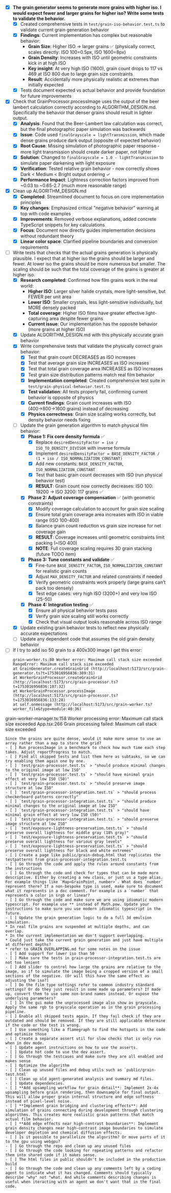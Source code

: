 - [x] **The grain generator seems to generate more grains with higher iso. I would expect fewer and larger grains for higher iso? Write some tests to validate the behavior.**
  - [x] Created comprehensive tests in `test/grain-iso-behavior.test.ts` to validate current grain generation behavior
  - [x] **Findings**: Current implementation has complex but reasonable behavior:
    - **Grain Size**: Higher ISO → larger grains ✅ (physically correct, scales directly: ISO 100=0.5px, ISO 1600=8px)
    - **Grain Density**: Increases with ISO until geometric constraints kick in at high ISO
    - **Key insight**: At very high ISO (1600), grain count drops to 117 vs 469 at ISO 800 due to large grain size constraints
    - **Result**: Accidentally more physically realistic at extremes than initially expected
  - [x] Tests document expected vs actual behavior and provide foundation for future improvements
- [x] Check that GrainProcessor.processImage uses the output of the beer lambert calculation correctly according to ALGORITHM_DESIGN.md. Specifically the behavior that denser grains should result in lighter output.
  - [x] **Analysis**: Found that the Beer-Lambert law calculation was correct, but the final photographic paper simulation was backwards
  - [x] **Issue**: Code used `finalGrayscale = lightTransmission`, which made dense grains produce dark output (opposite of expected behavior)
  - [x] **Root Cause**: Missing simulation of photographic paper response - more light transmission should create darker paper, not lighter
  - [x] **Solution**: Changed to `finalGrayscale = 1.0 - lightTransmission` to simulate paper darkening with light exposure
  - [x] **Verification**: Tested relative grain behavior - now correctly shows Dark < Medium < Bright output ordering ✓
  - [x] **Performance Impact**: Lightness correction factors improved from ~0.03 to ~0.65-2.7 (much more reasonable range)
- [x] Clean up ALGORITHM_DESIGN.md
  - [x] **Completed**: Streamlined document to focus on core implementation principles
  - [x] **Key changes**: Emphasized critical "negative behavior" warning at top with code examples
  - [x] **Improvements**: Removed verbose explanations, added concrete TypeScript snippets for key calculations
  - [x] **Focus**: Document now directly guides implementation decisions without redundant theory
  - [x] **Linear color space**: Clarified pipeline boundaries and conversion requirements
- [ ] Write tests that checks that the actual grains generation is physically plausible.
  I expect that at higher iso the grains should be larger and fewer.
  At lower iso the grains should be more numerous but smaller.
  The scaling should be such that the total coverage of the grains is greater at higher iso.
  - [x] **Research completed**: Confirmed how film grains work in the real world:
    - **Higher ISO**: Larger silver halide crystals, more light-sensitive, but FEWER per unit area
    - **Lower ISO**: Smaller crystals, less light-sensitive individually, but MORE densely packed
    - **Total coverage**: Higher ISO films have greater effective light-capturing area despite fewer grains
    - **Current issue**: Our implementation has the opposite behavior (more grains at higher ISO)
  - [x] Update ALGORITHM_DESIGN.md with this physically accurate grain behavior
  - [x] Write comprehensive tests that validate the physically correct grain behavior:
    - [x] Test that grain count DECREASES as ISO increases
    - [x] Test that average grain size INCREASES as ISO increases  
    - [x] Test that total grain coverage area INCREASES as ISO increases
    - [x] Test grain size distribution patterns match real film behavior
    - [x] **Implementation completed**: Created comprehensive test suite in `test/grain-physical-behavior.test.ts`
    - [x] **Test validation**: All tests properly fail, confirming current behavior is opposite of physics
    - [x] **Current findings**: Grain count increases with ISO (400→800→1600 grains) instead of decreasing
    - [x] **Physics correctness**: Grain size scaling works correctly, but density behavior needs fixing
  - [ ] Update the grain generation algorithm to match physical film behavior:
    - [x] **Phase 1: Fix core density formula** ✅
      - [x] Replace `desiredDensityFactor = iso / ISO_TO_DENSITY_DIVISOR` with inverse formula
      - [x] Implement `desiredDensityFactor = BASE_DENSITY_FACTOR / (1 + iso / ISO_NORMALIZATION_CONSTANT)`
      - [x] Add new constants: `BASE_DENSITY_FACTOR`, `ISO_NORMALIZATION_CONSTANT` 
      - [x] Test that basic grain count decreases with ISO (run physical behavior test)
      - [x] **RESULT**: Grain count now correctly decreases: ISO 100: 19200 → ISO 3200: 117 grains ✅
    - [x] **Phase 2: Adjust coverage compensation** ✅ (with geometric constraints)
      - [x] Modify coverage calculation to account for grain size scaling
      - [x] Ensure total grain coverage area increases with ISO in viable range (ISO 100-400)
      - [x] Balance grain count reduction vs grain size increase for net coverage gain  
      - [x] **RESULT**: Coverage increases until geometric constraints limit packing (~ISO 400)
      - [x] **NOTE**: Full coverage scaling requires 3D grain stacking (future TODO item)
    - [x] **Phase 3: Tune constants and validate** ✅
      - [x] Fine-tune `BASE_DENSITY_FACTOR`, `ISO_NORMALIZATION_CONSTANT` for realistic grain counts
      - [x] Adjust `MAX_DENSITY_FACTOR` and related constraints if needed
      - [x] Verify geometric constraints work properly (large grains can't pack too densely)
      - [x] Test edge cases: very high ISO (3200+) and very low ISO (25-50)
    - [x] **Phase 4: Integration testing** ✅
      - [x] Ensure all physical behavior tests pass
      - [x] Verify grain size scaling still works correctly
      - [x] Check that visual output looks reasonable across ISO range
  - [x] Update existing grain behavior tests to reflect new physically accurate expectations
  - [ ] Update any dependent code that assumes the old grain density behavior
- [ ] If I try to add iso 50 grain to a 400x300 image I get this error:
  ```
  grain-worker.ts:80 Worker error: Maximum call stack size exceeded RangeError: Maximum call stack size exceeded
  at GrainGenerator.createGrainGrid (http://localhost:5173/src/grain-generator.ts?t=1753016956836:389:31)
  at WorkerGrainProcessor.createGrainGrid (http://localhost:5173/src/grain-processor.ts?t=1753016956836:107:32)
  at WorkerGrainProcessor.processImage (http://localhost:5173/src/grain-processor.ts?t=1753016956836:133:28)
  at self.onmessage (http://localhost:5173/src/grain-worker.ts?worker_file&type=module:40:36)

grain-worker-manager.ts:158 Worker processing error: Maximum call stack size exceeded
App.tsx:266 Grain processing failed: Maximum call stack size exceeded
﻿
  ```
  Since the grains are quite dense, would it make more sense to use an array rather than a map to store the grid?
- [ ] Run processImage in a benchmark to check how much time each step takes. Adjust reportProgress to match.
- [ ] Find all skipped tests and list them here as subtasks, so we can try enabling them again one by one.
  - [ ] `test/grain-processor.test.ts` > "should produce minimal changes to the original image at low ISO"
  - [ ] `test/grain-processor.test.ts` > "should have minimal grain effect at very low ISO (50)"  
  - [ ] `test/grain-processor.test.ts` > "should preserve image structure at low ISO"
  - [ ] `test/grain-processor-integration.test.ts` > "should process checkerboard patterns correctly"
  - [ ] `test/grain-processor-integration.test.ts` > "should produce minimal changes to the original image at low ISO"
  - [ ] `test/grain-processor-integration.test.ts` > "should have minimal grain effect at very low ISO (50)"
  - [ ] `test/grain-processor-integration.test.ts` > "should preserve image structure at low ISO" 
  - [ ] `test/exposure-lightness-preservation.test.ts` > "should preserve overall lightness for middle gray (18% gray)"
  - [ ] `test/exposure-lightness-preservation.test.ts` > "should preserve overall lightness for various gray levels"
  - [ ] `test/exposure-lightness-preservation.test.ts` > "should preserve overall lightness for black and white extremes"
- [ ] Create a page like public/grain-debug.html that replicates the testpatterns from grain-processor-integration.test.ts
- [ ] Go through the code and apply the rules around constants from the instructions
- [ ] Go through the code and check for types that can be made more descriptive. Either by creating a new class, or just us a type alias. For example things like `Map<GrainPoint, number>`. What does `number` represent there? If a non-bespoke type is used, make sure to document what it represents in a doc comment. For example is a `number` that represents a color in srgb or linear?
- [ ] Go through the code and make sure we are using idiomatic modern typescript. For example use ** instead of Math.pow. Update your instructions to make sure you use modern idiomatic typescript in the future.
- [ ] Update the grain generation logic to do a full 3d emulsion simulation.
  * In real film grains are suspended at multiple depths, and can overlap.
  * In the current implementation we don't support overlapping.
  * Could just take the current grain generation and just have multiple at different depths?
  * refer to GRAIN_OVERLAPPING.md for some notes on the issue
- [ ] Add support for lower iso than 50
- [ ] Make sure the tests in grain-processor-integration.test.ts are not too lenient
- [ ] Add slider to control how large the grains are relative to the image, as if to simulate the image being a cropped version of a small sections of the negative. (Or will this have the same effect as adjusting the iso?)
- [ ] Do the film type settings refer to common industry standard settings? Or do they just result in some made up parameters? If made up, convert them to use some non-brand names instead. Or expose the underlying parameters?
- [ ] In the gui make the unprocessed image also show as grayscale. Apply the same rgb to grayscale operation as in the grain processing pipeline.
- [ ] Enable all skipped tests again. If they fail check if they are outdated and should be removed. If they are still applicable determine if the code or the test is wrong.
- [ ] Use something like a flamegraph to find the hotspots in the code and optimize those
- [ ] Create a separate assert util for slow checks that is only run when in dev mode.
- [ ] Update agent instructions on how to use the asserts.
- [ ] Update hot code to use the dev assert.
- [ ] Go through the testcases and make sure they are all enabled and makes sense
- [ ] Optimize the algorithm
- [ ] Clean up unused files and debug utils such as `public/grain-test.html`
- [ ] Clean up old agent-generated analysis and summary md files.
- [ ] Update dependencies.
- [ ] **Add upsampling workflow for grain detail**: Implement 2x-4x upsampling before grain rendering, then downsample for final output. This will allow proper grain internal structure and edge softness instead of pixel-level noise.
- [ ] **Implement grain bridging and clustering effects**: Add simulation of grains connecting during development through clustering algorithms. This creates more realistic grain patterns that match actual film behavior.
- [ ] **Add edge effects near high-contrast boundaries**: Implement grain density changes near high-contrast image boundaries to simulate developer depletion and chemical diffusion effects.
- [ ] Is it possible to parallelize the algorithm? Or move parts of it to the gpu using webgpu?
- [ ] Go through the repo and clean up any unused files
- [ ] Go through the code looking for repeating patterns and refactor them into shared code if it makes sense.
- [ ] The html files in public shouldn't be included in the production build
- [ ] Go through the code and clean up any comments left by a coding agent to indicate what it has changed. Comments should typically describe "why" not "what. And while comments describing changes is useful when iteracting with an agent we don't want that in the final code.
